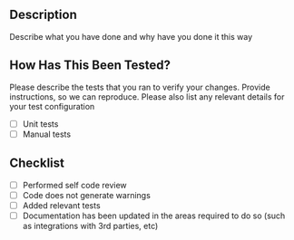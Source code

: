 ## Description

Describe what you have done and why have you done it this way 

## How Has This Been Tested?

Please describe the tests that you ran to verify your changes. Provide instructions, so we can reproduce. Please also list any relevant details for your test configuration

- [ ] Unit tests
- [ ] Manual tests

## Checklist
- [ ] Performed self code review
- [ ] Code does not generate warnings
- [ ] Added relevant tests
- [ ] Documentation has been updated in the areas required to do so (such as integrations with 3rd parties, etc)
